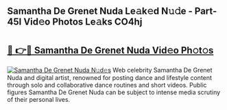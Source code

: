 ## Samantha De Grenet Nuda Le𝚊k𝚎d N𝚞𝚍e - Part-45I Vid𝚎o Photos Le𝚊ks CO4hj

# <h2><a href="http://fbezxm6.evod.top/?m=Samantha+De+Grenet+Nuda">🔗 👉🔴 Samantha De Grenet Nuda Vid𝚎o Ph𝚘t𝚘s</a></h2>

[![Samantha De Grenet Nuda N𝚞d𝚎s](https://i.imgur.com/8V9OHl7.gif)](http://fbezxm6.evod.top/?m=Samantha+De+Grenet+Nuda)
Web celebrity Samantha De Grenet Nuda and digital artist, renowned for posting dance and lifestyle content through solo and collaborative dance routines and short videos. Public figures Samantha De Grenet Nuda can be subject to intense media scrutiny of their personal lives. 
